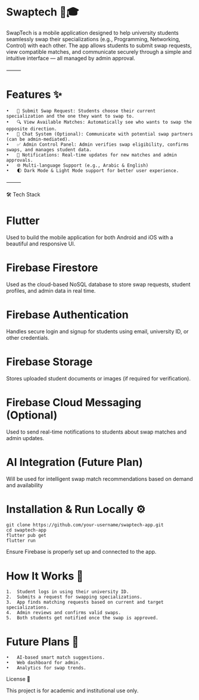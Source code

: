 # Swaptech 🔁🎓

SwapTech is a mobile application designed to help university students seamlessly swap their specializations (e.g., Programming, Networking, Control) with each other. The app allows students to submit swap requests, view compatible matches, and communicate securely through a simple and intuitive interface — all managed by admin approval.

⸻

# Features ✨
	•	📝 Submit Swap Request: Students choose their current specialization and the one they want to swap to.
	•	🔍 View Available Matches: Automatically see who wants to swap the opposite direction.
	•	💬 Chat System (Optional): Communicate with potential swap partners (can be admin-mediated).
	•	✅ Admin Control Panel: Admin verifies swap eligibility, confirms swaps, and manages student data.
	•	🔔 Notifications: Real-time updates for new matches and admin approvals.
	•	🌐 Multi-language Support (e.g., Arabic & English)
	•	🌓 Dark Mode & Light Mode support for better user experience.

⸻

🛠️ Tech Stack

# Flutter

Used to build the mobile application for both Android and iOS with a beautiful and responsive UI.

# Firebase Firestore

Used as the cloud-based NoSQL database to store swap requests, student profiles, and admin data in real time.

# Firebase Authentication

Handles secure login and signup for students using email, university ID, or other credentials.

# Firebase Storage

Stores uploaded student documents or images (if required for verification).

# Firebase Cloud Messaging (Optional)

Used to send real-time notifications to students about swap matches and admin updates.

# AI Integration (Future Plan)

Will be used for intelligent swap match recommendations based on demand and availability


# Installation & Run Locally ⚙️

    git clone https://github.com/your-username/swaptech-app.git
    cd swaptech-app
    flutter pub get
    flutter run

Ensure Firebase is properly set up and connected to the app.


# How It Works 🔄
	1.	Student logs in using their university ID.
	2.	Submits a request for swapping specializations.
	3.	App finds matching requests based on current and target specializations.
	4.	Admin reviews and confirms valid swaps.
	5.	Both students get notified once the swap is approved.

# Future Plans 🚀
	•	AI-based smart match suggestions.
	•	Web dashboard for admin.
	•	Analytics for swap trends.

License 📜

This project is for academic and institutional use only.




